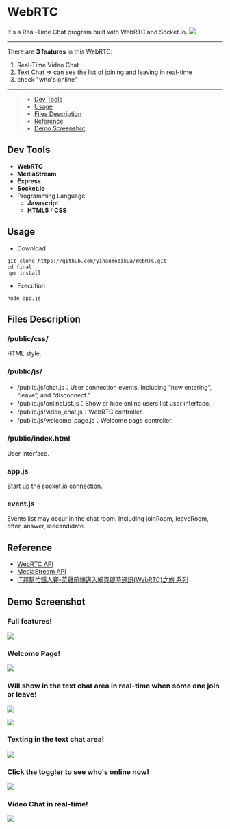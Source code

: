 # WebRTC

It's a Real-Time Chat program built with WebRTC and Socket.io.
![](https://i.imgur.com/8F1HE9Z.jpg)

---
There are **3 features** in this WebRTC:
1. Real-Time Video Chat
2. Text Chat => can see the list of joining and leaving in real-time
3. check "who's online"
---

<!-- ## Table of Contents -->
> * [Dev Tools](#dev-tools)
> * [Usage](#usage)
> * [Files Description](#files-description)
> * [Reference](#reference)
> * [Demo Screenshot](#demo-screenshot)


## Dev Tools
* **WebRTC**
* **MediaStream**
* **Express**
* **Socket.io**
* Programming Language
  * **Javascript**
  * **HTML5** / **CSS**


## Usage
* Download 
```bash=
git clone https://github.com/yihanYozikua/WebRTC.git
cd final
npm install
```
* Execution
```bash=
node app.js
```


## Files Description
### /public/css/
  HTML style.
### /public/js/
  * /public/js/chat.js：User connection events. Including “new entering”, “leave”, and “disconnect.”
  * /public/js/onlineList.js：Show or hide online users list user interface.
  * /public/js/video_chat.js：WebRTC controller.
  * /public/js/welcome_page.js：Welcome page controller.
### /public/index.html
  User interface.
### app.js
  Start up the socket.io connection.
### event.js
  Events list may occur in the chat room. Including joinRoom, leaveRoom, offer, answer, icecandidate.

## Reference
* [WebRTC API](https://developer.mozilla.org/en-US/docs/Web/API/WebRTC_API)
* [MediaStream API](https://developer.mozilla.org/en-US/docs/Web/API/MediaStream)
* [IT邦幫忙鐵人賽-菜雞前端邁入網頁即時通訊(WebRTC)之旅 系列](https://ithelp.ithome.com.tw/users/20129521/ironman/3138)


## Demo Screenshot
### Full features!
![](https://i.imgur.com/8F1HE9Z.jpg)

### Welcome Page!
![](https://i.imgur.com/qwPPoB9.png)

### Will show in the text chat area in real-time when some one join or leave!
![](https://i.imgur.com/MsYb0tT.png)

![](https://i.imgur.com/Hha3gl2.png)

### Texting in the text chat area!
![](https://i.imgur.com/aUGLEaz.png)

### Click the toggler to see who's online now!
![](https://i.imgur.com/tnL1IkC.png)

### Video Chat in real-time!
![](https://i.imgur.com/4x9Mq4O.jpg)